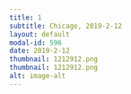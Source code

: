 ```yaml
---
title: 1
subtitle: Chicago, 2019-2-12
layout: default
modal-id: 596
date: 2019-2-12
thumbnail: 1212912.png
thumbnail: 1212912.png
alt: image-alt
---
```

